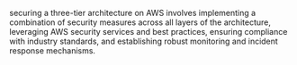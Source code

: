 securing a three-tier architecture on AWS involves implementing a combination of security measures across all layers of the architecture, leveraging AWS security services and best practices, ensuring compliance with industry standards, and establishing robust monitoring and incident response mechanisms.
